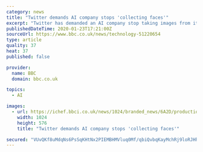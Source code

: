 ```yaml
---
category: news
title: "Twitter demands AI company stops 'collecting faces'"
excerpt: "Twitter has demanded an AI company stop taking images from its website. Clearview has already amassed more than three billion photographs from sites including Facebook and Twitter. They are used by the FBI and Department of Homeland Security and more than 600 other law-enforcement agencies around the world to identify suspects. In a cease-and ..."
publishedDateTime: 2020-01-23T17:21:00Z
sourceUrl: https://www.bbc.co.uk/news/technology-51220654
type: article
quality: 37
heat: 37
published: false

provider:
  name: BBC
  domain: bbc.co.uk

topics:
  - AI

images:
  - url: https://ichef.bbci.co.uk/news/1024/branded_news/6A2D/production/_110618172_gettyimages-1160977168.jpg
    width: 1024
    height: 576
    title: "Twitter demands AI company stops 'collecting faces'"

secured: "VUvQKf8uMdqNs6PsSqKHtNx2PIEMBHMVluq0Mf/qbiQvbqKayMchRj9loRJHhB+cfU741qD4k5/rwkRcVTktFV/o4NyPU/kTGRtkRi98aZHpCvxG+8n8Df+jVqO+M3Aw+EAf0gyoSAacHhIwKS4NaVwL4GkuLEVE+Ota2V+STH328KZZ5s9Eb8C9iwEcJy+kWBeR1jyvqOz2TeY8nG8cO7gGZehGTAluRLJDTm3eL9tRWkKRnoksKOVjmHB5YXQpFeSgtTBH36ueAudwXkWMGo8zptkP5zoyYE2/SzD9nf2Jw438tKbujUcjZVSNW2M+5gN+Sg4KuoXlnTM6HWBqEw75VW2amSBImjdzCsdcpnYTEzIdiOAqpHAzKwjy9Hsm9jCjQ1Q5UWjK/vhDRRDipi6ohQrUmAO8qZdSBzO6y+MbWpH2ZdXtF1YwaoWFeAnCDSv8vyLhFKB8UVHTgQ2FzWnnvkO6RZiEp4V62TLmJTU=;FdE8PLMwCPsO/3HZqRKRXQ=="
---
```


